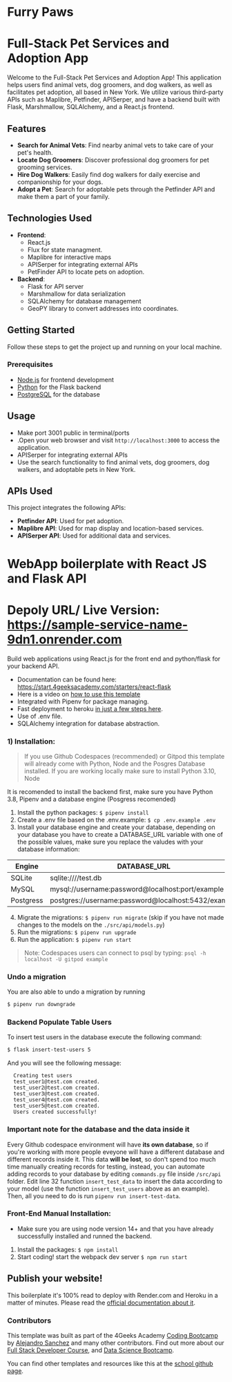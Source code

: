 # Furry Paws

# Full-Stack Pet Services and Adoption App

Welcome to the Full-Stack Pet Services and Adoption App! This application helps users find animal vets, dog groomers, and dog walkers, as well as facilitates pet adoption, all based in New York. We utilize various third-party APIs such as Maplibre, Petfinder, APISerper, and have a backend built with Flask, Marshmallow, SQLAlchemy, and a React.js frontend.

## Features

- **Search for Animal Vets**: Find nearby animal vets to take care of your pet's health.
- **Locate Dog Groomers**: Discover professional dog groomers for pet grooming services.
- **Hire Dog Walkers**: Easily find dog walkers for daily exercise and companionship for your dogs.
- **Adopt a Pet**: Search for adoptable pets through the Petfinder API and make them a part of your family.

## Technologies Used

- **Frontend**:
    - React.js
    - Flux for state managment.
    - Maplibre for interactive maps
    - APISerper for integrating external APIs
    - PetFinder API to locate pets on adoption.
- **Backend**:
    - Flask for API server
    - Marshmallow for data serialization
    - SQLAlchemy for database management
    - GeoPY library to convert addresses into coordinates.

## Getting Started

Follow these steps to get the project up and running on your local machine.

### Prerequisites

- [Node.js](https://nodejs.org/) for frontend development
- [Python](https://www.python.org/) for the Flask backend
- [PostgreSQL](https://www.postgresql.org/) for the database

## Usage

- Make port 3001 public in terminal/ports
- .Open your web browser and visit `http://localhost:3000` to access the application.
- APISerper for integrating external APIs
- Use the search functionality to find animal vets, dog groomers, dog walkers, and adoptable pets in New York.

## APIs Used

This project integrates the following APIs:

- **Petfinder API**: Used for pet adoption.
- **Maplibre API**: Used for map display and location-based services.
- **APISerper API**: Used for additional data and services.

# WebApp boilerplate with React JS and Flask API

# Depoly URL/ Live Version: https://sample-service-name-9dn1.onrender.com 

Build web applications using React.js for the front end and python/flask for your backend API.

- Documentation can be found here: https://start.4geeksacademy.com/starters/react-flask
- Here is a video on [how to use this template](https://www.loom.com/share/f37c6838b3f1496c95111e515e83dd9b)
- Integrated with Pipenv for package managing.
- Fast deployment to heroku [in just a few steps here](https://start.4geeksacademy.com/backend/deploy-heroku-posgres).
- Use of .env file.
- SQLAlchemy integration for database abstraction.

### 1) Installation:

> If you use Github Codespaces (recommended) or Gitpod this template will already come with Python, Node and the Posgres Database installed. If you are working locally make sure to install Python 3.10, Node 

It is recomended to install the backend first, make sure you have Python 3.8, Pipenv and a database engine (Posgress recomended)

1. Install the python packages: `$ pipenv install`
2. Create a .env file based on the .env.example: `$ cp .env.example .env`
3. Install your database engine and create your database, depending on your database you have to create a DATABASE_URL variable with one of the possible values, make sure you replace the valudes with your database information:

| Engine    | DATABASE_URL                                        |
| --------- | --------------------------------------------------- |
| SQLite    | sqlite:////test.db                                  |
| MySQL     | mysql://username:password@localhost:port/example    |
| Postgress | postgres://username:password@localhost:5432/example |

4. Migrate the migrations: `$ pipenv run migrate` (skip if you have not made changes to the models on the `./src/api/models.py`)
5. Run the migrations: `$ pipenv run upgrade`
6. Run the application: `$ pipenv run start`

> Note: Codespaces users can connect to psql by typing: `psql -h localhost -U gitpod example`

### Undo a migration

You are also able to undo a migration by running

```sh
$ pipenv run downgrade
```

### Backend Populate Table Users

To insert test users in the database execute the following command:

```sh
$ flask insert-test-users 5
```

And you will see the following message:

```
  Creating test users
  test_user1@test.com created.
  test_user2@test.com created.
  test_user3@test.com created.
  test_user4@test.com created.
  test_user5@test.com created.
  Users created successfully!
```

### **Important note for the database and the data inside it**

Every Github codespace environment will have **its own database**, so if you're working with more people eveyone will have a different database and different records inside it. This data **will be lost**, so don't spend too much time manually creating records for testing, instead, you can automate adding records to your database by editing ```commands.py``` file inside ```/src/api``` folder. Edit line 32 function ```insert_test_data``` to insert the data according to your model (use the function ```insert_test_users``` above as an example). Then, all you need to do is run ```pipenv run insert-test-data```.

### Front-End Manual Installation:

-   Make sure you are using node version 14+ and that you have already successfully installed and runned the backend.

1. Install the packages: `$ npm install`
2. Start coding! start the webpack dev server `$ npm run start`

## Publish your website!

This boilerplate it's 100% read to deploy with Render.com and Heroku in a matter of minutes. Please read the [official documentation about it](https://start.4geeksacademy.com/deploy).

### Contributors

This template was built as part of the 4Geeks Academy [Coding Bootcamp](https://4geeksacademy.com/us/coding-bootcamp) by [Alejandro Sanchez](https://twitter.com/alesanchezr) and many other contributors. Find out more about our [Full Stack Developer Course](https://4geeksacademy.com/us/coding-bootcamps/part-time-full-stack-developer), and [Data Science Bootcamp](https://4geeksacademy.com/us/coding-bootcamps/datascience-machine-learning).

You can find other templates and resources like this at the [school github page](https://github.com/4geeksacademy/).
